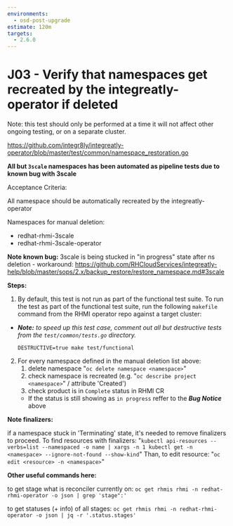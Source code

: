 ```yaml
---
environments:
  - osd-post-upgrade
estimate: 120m
targets:
  - 2.6.0
---
```


# J03 - Verify that namespaces get recreated by the integreatly-operator if deleted

Note: this test should only be performed at a time it will not affect other ongoing testing, or on a separate cluster.

https://github.com/integr8ly/integreatly-operator/blob/master/test/common/namespace_restoration.go

**All but `3scale` namespaces has been automated as pipeline tests due to known bug with 3scale**

Acceptance Criteria:

All namespace should be automatically recreated by the integreatly-operator

Namespaces for manual deletion:

- redhat-rhmi-3scale
- redhat-rhmi-3scale-operator

**Note known bug:** 3scale is being stucked in "in progress" state after ns deletion - workaround: https://github.com/RHCloudServices/integreatly-help/blob/master/sops/2.x/backup_restore/restore_namespace.md#3scale

**Steps:**

1. By default, this test is not run as part of the functional test suite. To run the test as part of the functional test suite, run the following `makefile` command from the RHMI operator repo against a target cluster:

- **_Note:_** _to speed up this test case, comment out all but destructive tests from the `test/common/tests.go` directory._

  ```
  DESTRUCTIVE=true make test/functional
  ```

2. For every namespace defined in the manual deletion list above:
   1. delete namespace "`oc delete namespace <namespace>`"
   2. check namespace is recreated (e.g. "`oc describe project <namespace>`" / attribute 'Created')
   3. check product is in `Complete` status in RHMI CR
   - If the status is still showing as `in progress` reffer to the **_Bug Notice_** above

**Note finalizers:**

if a namespace stuck in 'Terminating' state, it's needed to remove finalizers to proceed. To find resources with finalizers: "`kubectl api-resources --verbs=list --namespaced -o name | xargs -n 1 kubectl get -n <namespace> --ignore-not-found --show-kind`" Than, to edit resource: "`oc edit <resource> -n <namespace>`"

**Other useful commands here:**

to get stage what is reconciler currently on: `oc get rhmis rhmi -n redhat-rhmi-operator -o json | grep 'stage":'`

to get statuses (+ info) of all stages: `oc get rhmis rhmi -n redhat-rhmi-operator -o json | jq -r '.status.stages'`

